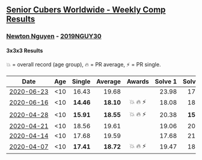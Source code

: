 <style>table {white-space: nowrap;}</style>

## [Senior Cubers Worldwide - Weekly Comp Results](/scw-comp/results/)
### [Newton Nguyen](README.md) - [2019NGUY30](https://www.worldcubeassociation.org/persons/2019NGUY30?event=333)
#### 3x3x3 Results

<span style="white-space: nowrap;">💥 = overall record (age group)</span>, <span style="white-space: nowrap;">🔥 = PR average</span>, <span style="white-space: nowrap;">⚡ = PR single</span>.

| Date | Age | Single | Average | Awards | Solve 1 | Solve 2 | Solve 3 | Solve 4 | Solve 5 | Video |
| :--: | :--: | --: | --: | :--: | --: | --: | --: | --: | --: | :-- |
| [2020-06-23](../../results/333/2020-06-23.md) | <10 | 16.43 | 19.68 |  | 23.98 | 17.55 | DNF | 16.43 | 17.52 | [Link](https://www.facebook.com/events/722150235200875/permalink/726311081451457/) |
| [2020-06-16](../../results/333/2020-06-16.md) | <10 | **14.46** | **18.10** | 💥 🔥 ⚡ | 18.08 | 18.31 | 17.91 | 20.13 | **14.46** | [Link](https://www.facebook.com/events/604103587178706/permalink/608566270065771/) |
| [2020-04-28](../../results/333/2020-04-28.md) | <10 | **15.91** | **18.55** | 💥 🔥 ⚡ | 20.38 | **15.91** | 16.58 | 26.53 | 18.69 | [Link](https://www.facebook.com/events/535188653858103/permalink/535620563814912/) |
| [2020-04-21](../../results/333/2020-04-21.md) | <10 | 18.56 | 19.61 |  | 19.06 | 20.15 | 19.63 | 23.45 | 18.56 | [Link](https://www.facebook.com/events/880278499062375/permalink/881358878954337/) |
| [2020-04-14](../../results/333/2020-04-14.md) | <10 | 17.68 | 19.59 |  | 17.68 | 21.25 | 19.78 | 19.51 | 19.47 | [Link](https://www.facebook.com/events/982619255468618/permalink/987643484966195/) |
| [2020-04-07](../../results/333/2020-04-07.md) | <10 | **17.41** | **18.72** | 💥 🔥 ⚡ | 19.47 | 18.59 | 20.02 | **17.41** | 18.12 | [Link](https://www.facebook.com/events/510082903229069/permalink/510529836517709/) |


<!-- Global site tag (gtag.js) - Google Analytics -->
<script async src="https://www.googletagmanager.com/gtag/js?id=UA-86348435-3"></script>
<script>window.dataLayer = window.dataLayer || []; function gtag() {dataLayer.push(arguments);} gtag('js', new Date()); gtag('config', 'UA-86348435-3');</script>
